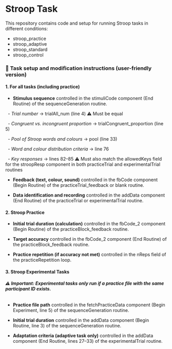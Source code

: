 # **Stroop Task**



This repository contains code and setup for running Stroop tasks in different conditions:

* stroop\_practice
* stroop\_adaptive
* stroop\_standard
* stroop\_control







### 🔧 **Task setup and modification instructions (user-friendly version)**



#### **1. For all tasks (including practice)**



* **Stimulus sequence** controlled in the stimuliCode component (End Routine) of the sequenceGeneration routine.

      - *Trial number* → trialAll\_num (line 4) ⚠️ Must be equal

      - *Congruent vs. incongruent proportion* → trialCongruent\_proportion (line 5)

      - *Pool of Stroop words and colours* → pool (line 33)

      - *Word and colour distribution criteria* → line 76

      - *Key responses* → lines 82–85 ⚠️ Must also match the allowedKeys field for the stroopResp component in both practiceTrial and experimentalTrial routines



* **Feedback (text, colour, sound)** controlled in the fbCode component (Begin Routine) of the practiceTrial\_feedback or blank routine.



* **Data identification and recording** controlled in the addData component (End Routine) of the practiceTrial or experimentalTrial routine.



#### 

#### **2. Stroop Practice**



* **Initial trial duration (calculation)** controlled in the fbCode\_2 component (Begin Routine) of the practiceBlock\_feedback routine.



* **Target accuracy** controlled in the fbCode\_2 component (End Routine) of the practiceBlock\_feedback routine.



* **Practice repetition (if accuracy not met)** controlled in the nReps field of the practiceRepetition loop.



#### 

#### **3. Stroop Experimental Tasks**

###### **⚠️ Important: Experimental tasks only run if a practice file with the same participant ID exists.**



* **Practice file path** controlled in the fetchPracticeData component (Begin Experiment, line 5) of the sequenceGeneration routine.



* **Initial trial duration** controlled in the addData component (Begin Routine, line 3) of the sequenceGeneration routine.



* **Adaptation criteria (adaptive task only)** controlled in the addData component (End Routine, lines 27–33) of the experimentalTrial routine.
